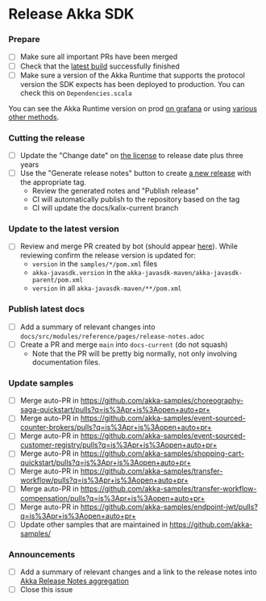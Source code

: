 # Release Akka SDK 

### Prepare

- [ ] Make sure all important PRs have been merged
- [ ] Check that the [latest build](https://github.com/akka/akka-sdk/actions?query=branch%3Amain) successfully finished
- [ ] Make sure a version of the Akka Runtime that supports the protocol version the SDK expects has been deployed to production. You can check this on `Dependencies.scala`

You can see the Akka Runtime version on prod [on grafana](https://grafana.sre.kalix.io/d/b30d0d8e-3894-4fbf-9627-9cb6088949ee/prod-kalix-metrics?orgId=1) or using [various other methods](https://github.com/lightbend/kalix/wiki/Versioning-and-how-to-determine-what-version-is-running).

### Cutting the release 

- [ ] Update the "Change date" on [the license](../blob/main/LICENSE#L9) to release date plus three years
- [ ] Use the "Generate release notes" button to create [a new release](https://github.com/akka/akka-sdk/releases/new) with the appropriate tag.
    - Review the generated notes and "Publish release"
    - CI will automatically publish to the repository based on the tag
    - CI will update the docs/kalix-current branch

### Update to the latest version
 
- [ ] Review and merge PR created by bot (should appear [here](https://github.com/akka/akka-sdk/pulls?q=is%3Apr+is%3Aopen+auto+pr+)). While reviewing confirm the release version is updated for:
    - `version` in the `samples/*/pom.xml` files
    - `akka-javasdk.version` in the `akka-javasdk-maven/akka-javasdk-parent/pom.xml`
    - `version` in all `akka-javasdk-maven/**/pom.xml`

### Publish latest docs
- [ ] Add a summary of relevant changes into `docs/src/modules/reference/pages/release-notes.adoc`
- [ ] Create a PR and merge `main` into `docs-current` (do not squash)
    - Note that the PR will be pretty big normally, not only involving documentation files.

### Update samples
- [ ] Merge auto-PR in https://github.com/akka-samples/choreography-saga-quickstart/pulls?q=is%3Apr+is%3Aopen+auto+pr+
- [ ] Merge auto-PR in https://github.com/akka-samples/event-sourced-counter-brokers/pulls?q=is%3Apr+is%3Aopen+auto+pr+
- [ ] Merge auto-PR in https://github.com/akka-samples/event-sourced-customer-registry/pulls?q=is%3Apr+is%3Aopen+auto+pr+
- [ ] Merge auto-PR in https://github.com/akka-samples/shopping-cart-quickstart/pulls?q=is%3Apr+is%3Aopen+auto+pr+
- [ ] Merge auto-PR in https://github.com/akka-samples/transfer-workflow/pulls?q=is%3Apr+is%3Aopen+auto+pr+
- [ ] Merge auto-PR in https://github.com/akka-samples/transfer-workflow-compensation/pulls?q=is%3Apr+is%3Aopen+auto+pr+
- [ ] Merge auto-PR in https://github.com/akka-samples/endpoint-jwt/pulls?q=is%3Apr+is%3Aopen+auto+pr+
- [ ] Update other samples that are maintained in https://github.com/akka-samples/
 
### Announcements

- [ ] Add a summary of relevant changes and a link to the release notes into [Akka Release Notes aggregation](https://docs.google.com/document/d/1Q0yWZssJHhF9oOKMW1yHq-QCyXJ-Ej8DeNuim4_QN6w/edit?usp=sharing)
- [ ] Close this issue
